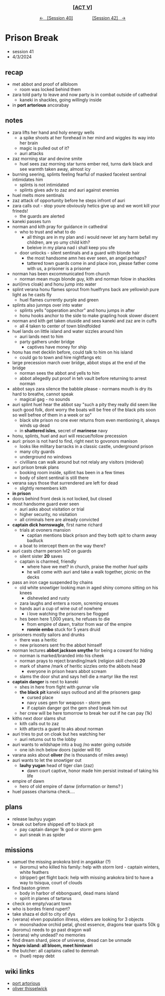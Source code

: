 <div align="center">
  <h3 align="center"><a href="https://github.com/h-griffin/dnd-notes/blob/main/grimmhaus/act-V" >[ACT V]</a></h3>
  <p align="center">
    <a href="https://github.com/h-griffin/dnd-notes/blob/main/grimmhaus/act-V/24-03-27.md" >&larr; &nbsp; [Session 40]</a>
    &nbsp;&nbsp;&nbsp;&nbsp;&nbsp;&nbsp;&nbsp;&nbsp;&nbsp;&nbsp;&nbsp;&nbsp;&nbsp;&nbsp;
    <a href="https://github.com/h-griffin/dnd-notes/blob/main/grimmhaus/act-V/24-04-10.md" >[Session 42] &nbsp; &rarr;</a>
  </p>
</div>

# Prison Break
- session 41
- 4/3/2024

## recap
- met abbot and proof of allbloom
    - room was locked behind them
- zara told party to leave and now party is in combat outside of cathedral
    - kaneki in shackles, going willingly inside
- in **port artorious** ancorabay

## notes
- zara lifts her hand and holy energy wells
    - a spike shoots at her forehead in her mind and wiggles its way into her brain
    - magic is pulled out of it?
    - auri attacks
- zaz morning star and devine smite
    - huel sees zaz morning star turns ember red, turns dark black and see warmth taken away, almost icy
- burning seering, splints feeling fearful of masked facelest sentinal intimidates him
    - splints is not intimidated
    - splints gives adv to zaz and auri against enemies
- huel melts more sentinals
- zaz attack of opportunity before he steps infront of auri
- zara calls out - stop youre obviously hetics give up and we wont kill your frineds!
    - the guards are alerted  
- kaneki passes turn
- norman and kith pray for guidance in cathedral
    - who to trust and what to do
        - all things are in my plan and i would never let any harm befall my children, are yo umy child kith?
        - beleive in my plana nad i shall keep you sfe
    - door unlocks - silent sentinals and a guard with blonde hair
        - the most handsome amn hes ever seen, an angel perhaps?
        - tattered town guards come in and place iron, please father come with us, a prisoner is a prisoner
- norman has been excommunicated from church
    - norman mean mugs blonde guy, kith and norman folow in shackles
- auri(invs cloak) and honu jump into water
- splint verana honu flames sprout from huelfryns back are yellowish pure light as he casts fly
    - huel flames currently purple and green
- splints also junmps over into water
    - splints yells "opperation anchor" and honu jumps in after
    - honu hooks anchor to the side to make grapling hook slower discent
- norman and kith get taken otuside and sees kaneki and zaz are in cuffs
    - all 4 taken to center of town blindfolded
- huel lands on little island and water sizzles around him
    - auri lands next to him
    - party gathers under bridge
        - captives have money for ship
- honu has met decklin before, could talk to him on his island
    - could go to town and hire nightfangs etc
- large precession march over bridge, abbot stops at the end of the bridge
    - norman sees the abbot and yells to him
    - abbot allegedly put proof in teh vault before returning to arrest norman
- abbot says zara silence the babble please - normans mouth is dry its hard to breathe, cannot speak
    - magical gag - no sounds
- auri splint huel hear the abbot say "such a pity they really did seem like such good folk, dont worry the boats will be free of the black pits soon so well befree of them in a week or so"
    - black site prison no one ever returns from even mentioning it, always winds up dead
    - in **shattered isles**, secret of **marinese** navy
- honu, splints, huel and auri will rescue/follow precession
- auri: prison is not hard to find, right next to govonors manison
    - looks like military barracks in a classic castle, underground prison
    - many city guards
    - underground no windows
    - civillians can walk around but not relaly any visitors (mideval)
- auri prison break plans
    - booking room inside, spllint has been in a few times
    - body of silent sentinal is still there
- verana says those that surrendered are left for dead
    - slightly remembers kith
- **in prison**
- doors behind front desk is not locked, but closed
- most handsome guard ever seen
    - auri asks about visitation or trial
    - higher security, no visitation
    - all criminals here are already convicted
- **captain dick hornswagle**, first name richard
    - trials at ovoners mansion
        - captian mentions black prison and they both spit to charm away badluck
    - a boat to intercept them on the way there?
- auri casts charm person lvl2 on guards
    - silent sister **20** saves
    - captain is charmed, friendly
        - where have we met? in church, praise the mother *huel spits*
        - he will come with auri and take a walk together, picnic on the decks
- pass an iron cage suspended by chains
    - old white snowtiger looking man in aged shiny comono sitting on his knees
        - disheveled and rusty
    - zara laughs and enters a room, screming ensues
    - hands auri a cup of wine out of nowhere
        - i love watching the prisoners be flogged
    - hes been here 1,000 years, he refuses to die
        - from empire of dawn, traitor from war of the empire
        - **ronnie embo** stuck for 5 years druid
- prisoners mostly sailors and drunks
    - there was a heritic
    - new prisoners sent fro the abbot himself
- norman lectures **abbot jackson smythe** for being a coward for hiding
    - norman is marked/branded into his cheek
    - norman prays to reject branding/mark (religion skill check) **20**
    - mark of shame /mark of heritic sizzles onto the abbots head
        - everyone in prison hears abbot scream
    - slams the door shut and says hell die a martyr like the rest
- **captain danger** is next to kaneki
    - shes in here from fight with gunnar vile
    - **the black pit** kaneki says outloud and all the prisoners gasp
        - cursed place
        - navy uses gem for weaposn - storm gem
        - if captain danger got the gem shed break him out
    - her crew will be here tomorrow to break her out if he can pay (1k)
- kiths next door slams shut
    - kith calls out to zaz
    - kith attarcts a guard to aks about norman
- auri tries to put on cloak but hes watching her
    - auri returns out to the lobby
- auri wants to wildshape into a bug /no water going outside
    - one ish inch below doors (spider will fit)
- varana asks about **oliver** (he is thousands of miles away)
- auri wants to let the snowtiger out
    - **lauhy yugan** head of tiger clan (zaz)
        - dawn court captive, honor made him persist instead of taking his life
- empire of dawn
    - hero of old empire of danw (information or items? )
- huel passes charisma check....

## plans
- release lauhyu yugan
- break out before shipped off to black pit
    - pay captain danger 1k god or storm gem
    - auri sneak in as spider

## missions
- samuel the missing arokokra bird in angakkar (?)
    - (koromu) who killed his family: help with storm lord - captain winters, white feathers
    - (dripper) get flight back: help with missing arakokra bird to have a way to tsisqua, court of clouds
- find baston grimm
    - body in harbor of ebbonguard, dead mans island
    - spirit in planes of tartarus
- check on empty/vacant town
- who is bordes friend rupert?
- take shaza el doll to city of dys
- (verana) elven population illness, elders are looking for 3 objects
    - moonshadow orchid petal, ghost essence, dragons tear quarts 50k g
- (koromu) needs to go past dragon wall
- (verana) why undead? no memories
- find dream shard, piece of universe, dread can be unmade
- **hiyaro island: all bloom, meet himiwari**
- the butcher: all captains called to demmah
    - (huel) repay debt

## wiki links
- [port artorious](../lore.md#port-artorious-eastern-dalstead)
- [oliver thisselwick](../lore.md#oliver-thislewick)
